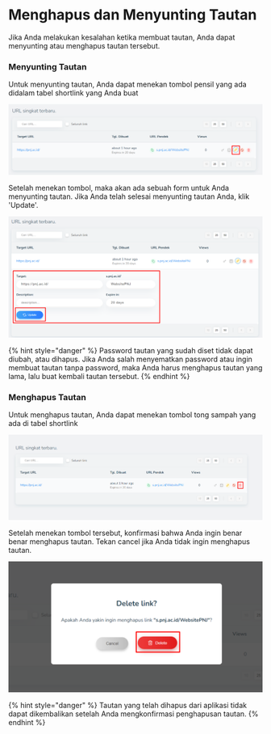 # Menghapus dan Menyunting Tautan

Jika Anda melakukan kesalahan ketika membuat tautan, Anda dapat menyunting atau menghapus tautan tersebut.

### Menyunting Tautan

Untuk menyunting tautan, Anda dapat menekan tombol pensil yang ada didalam tabel shortlink yang Anda buat

![](<../.gitbook/assets/image (9).png>)

Setelah menekan tombol, maka akan ada sebuah form untuk Anda menyunting tautan. Jika Anda telah selesai menyunting tautan Anda, klik 'Update'.

![](<../.gitbook/assets/image (2).png>)

{% hint style="danger" %}
Password tautan yang sudah diset tidak dapat diubah, atau dihapus. Jika Anda salah menyematkan password atau ingin membuat tautan tanpa password, maka Anda harus menghapus tautan yang lama, lalu buat kembali tautan tersebut.
{% endhint %}

### Menghapus Tautan

Untuk menghapus tautan, Anda dapat menekan tombol tong sampah yang ada di tabel shortlink

![](<../.gitbook/assets/image (8).png>)

Setelah menekan tombol tersebut, konfirmasi bahwa Anda ingin benar benar menghapus tautan. Tekan cancel jika Anda tidak ingin menghapus tautan.

![](<../.gitbook/assets/image (5).png>)

{% hint style="danger" %}
Tautan yang telah dihapus dari aplikasi tidak dapat dikembalikan setelah Anda mengkonfirmasi penghapusan tautan.
{% endhint %}
